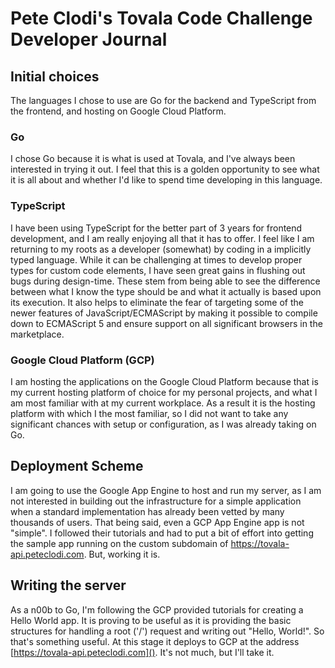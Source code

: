 # Pete Clodi's Tovala Code Challenge Developer Journal
## Initial choices
The languages I chose to use are Go for the backend and TypeScript from the frontend, and hosting on Google Cloud Platform.

### Go
I chose Go because it is what is used at Tovala, and I've always been interested in trying it out. I feel that this is a golden opportunity to see what it is all about and whether I'd like to spend time developing in this language.

### TypeScript
I have been using TypeScript for the better part of 3 years for frontend development, and I am really enjoying all that it has to offer. I feel like I am returning to my roots as a developer (somewhat) by coding in a implicitly typed language. While it can be challenging at times to develop proper types for custom code elements, I have seen great gains in flushing out bugs during design-time. These stem from being able to see the difference between what I know the type should be and what it actually is based upon its execution. It also helps to eliminate the fear of targeting some of the newer features of JavaScript/ECMAScript by making it possible to compile down to ECMAScript 5 and ensure support on all significant browsers in the marketplace.

### Google Cloud Platform (GCP) 
I am hosting the applications on the Google Cloud Platform because that is my current hosting platform of choice for my personal projects, and what I am most familiar with at my current workplace. As a result it is the hosting platform with which I the  most familiar, so I did not want to take any significant chances with setup or configuration, as I was already taking on Go.

## Deployment Scheme
I am going to use the Google App Engine to host and run my server, as I am not interested in building out the infrastructure for a simple application when a standard implementation has already been vetted by many thousands of users.
That being said, even a GCP App Engine app is not "simple". I followed their tutorials and had to put a bit of effort into getting the sample app running on the custom subdomain of https://tovala-api.peteclodi.com. But, working it is.

## Writing the server
As a n00b to Go, I'm following the GCP provided tutorials for creating a Hello World app. It is proving to be useful as it is providing the basic structures for handling a root ('/') request and writing out "Hello, World!". So that's something useful.
At this stage it deploys to GCP at the address [https://tovala-api.peteclodi.com](). It's not much, but I'll take it.

